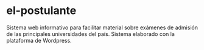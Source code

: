 # el-postulante
Sistema web informativo para facilitar material sobre exámenes de admisión de las principales universidades del país. Sistema elaborado con la plataforma de Wordpress.
